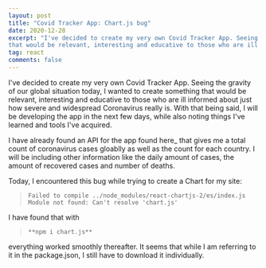 ```yaml
---
layout: post
title: "Covid Tracker App: Chart.js bug"
date: 2020-12-28
excerpt: "I've decided to create my very own Covid Tracker App. Seeing the gravity of our global situation today, I wanted to create something 
that would be relevant, interesting and educative to those who are ill informed about just how severe and widespread Coronavirus really is..."
tag: react
comments: false
---
```


I've decided to create my very own Covid Tracker App. Seeing the gravity of our global situation today, I wanted to create something 
that would be relevant, interesting and educative to those who are ill informed about just how severe and widespread Coronavirus really is. With that being said,
I will be developing the app in the next few days, while also noting things I've learned and tools I've acquired.

I have already found an API for the app found here_ that gives me a total count of coronavirus cases gloablly as well as the count for each country. I will
be including other information like the daily amount of cases, the amount of recovered cases and number of deaths. 

Today, I encountered this bug while trying to create a Chart for my site: 

>`Failed to compile ../node_modules/react-chartjs-2/es/index.js Module not found: Can't resolve 'chart.js'`

I have found that with 


> `**npm i chart.js**` 

everything worked smoothly thereafter. It seems that while I am referring to it in the package.json, I still have to download it
individually. 
